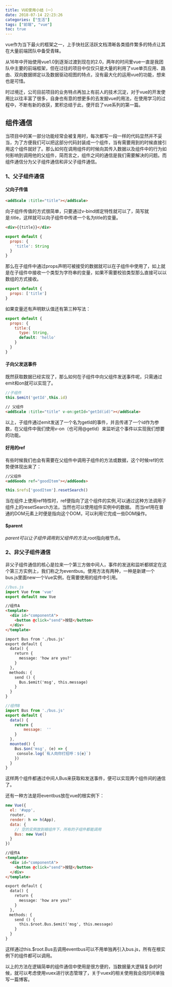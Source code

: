 ```yaml
---
title: VUE使用小结（一）
date: 2018-07-14 22:23:26
categories: ["生活"]
tags: ["前端", "vue"]
toc: true
---
```


vue作为当下最火的框架之一，上手快社区活跃文档清晰各类插件繁多的特点让其在大量前端团队中备受青睐。

从16年中开始使用vue1.0到逐渐过渡到现在的2.0，两年的时间里vue一直是我团队中主要的前端框架，但在过往的项目中仅仅只是大量的利用了vue单页应用、路由、双向数据绑定以及数据驱动视图的特点，没有最大化的运用vue的功能，想来也是可惜。

时过境迁，公司目前项目的业务特点再加上有前人的技术沉淀，对于vue的开发使用比以往丰富了很多，自身也有意的想更多的去发掘vue的用法，在使用学习的过程中，不断有新的收获，累积总结于此，便开启了vue系列的第一篇。
## 组件通信
当项目中的某一部分功能经常会被复用时，每次都写一段一样的代码显然并不妥当，为了方便我们可以把这部分代码封装成一个组件，当有需要用到的时候直接引用这个组件就好了。那么如何在调用组件的时候向其传入数据以及组件中的行为如何影响到调用他的父组件，简而言之，组件之间的通信是我们需要解决的问题。而组件通信分为父子组件通信和非父子组件通信。

### 1、父子组件通信
#### 父向子传值
``` html
<addScale :title="title"></addScale>
```
向子组件传值的方式很简单，只要通过v-bind绑定特性就可以了，简写就是:title，这样就可以向子组件中传递一个名为title的变量。

``` html
<div>{{title}}</div>
```
``` javascript
export default {
  props: {
    'title': String
  }
}
```

那么在子组件中通过props声明可被接受的数据就可以在子组件中使用了，如上就是在子组件中接收一个类型为字符串的变量，如果不需要校验类型那么直接可以以数组的方式接收。

``` javascript
export default {
  props: ['title']
}
```
如果变量还有声明默认值还有第三种写法：

``` javascript
export default {
  props: {
    title:{
      type: String,
      default: 'hello' 
    }
  }
}
```
#### 子向父发送事件
既然获取数据已经实现了，那么如何在子组件中向父组件发送事件呢，只需通过emit和on就可以实现了。

``` javascript
//子组件
this.$emit('getId',this.id) 
```
``` html
// 父组件
<addScale :title="title" v-on:getId="getId(id)"></addScale>
```
以上，子组件通过emit发送了一个名为getId的事件，并且传递了一个id作为参数，在父组件中我们使用v-on（也可用@getId）来监听这个事件以实现我们想要的功能。
#### 好用的ref
有些时候我们也会有需要在父组件中调用子组件的方法或数据，这个时候ref的优势便体现出来了：

``` html
//父组件
<addGoods ref="goodItem"></addGoods>
```
``` javascript
this.$refs['goodItem'].resetSearch()
```
当在组件上使用ref特性时，ref便指向了这个组件的实例,可以通过这种方法调用子组件上的resetSearch方法，当然也可以使用组件实例中的数据。
而当ref用在普通的DOM元素上时便是指向这个DOM，可以利用它完成一些DOM操作。

#### $parent
$parent可以让子组件调用到父组件的方法,$root指向根节点。
### 2、非父子组件通信

非父子组件通信的核心是拉来一个第三方做中间人，事件的发送和监听都绑定在这个第三方实例上，我们称之为eventbus。使用方法有两种，一种是新建一个bus.js里面new一个Vue实例，在需要使用的组件中引用。

``` javascript
//bus.js
import Vue from 'vue'
export default new Vue
```
``` html
//组件A
<template>
  <div id="componentA">
    <button @click="send">按钮</button>
  </div>
</template> 

import Bus from './bus.js' 
export default { 
  data() {
    return {
      message: 'how are you?'
    }
  },
　methods: {
    send () {
      Bus.$emit('msg', this.message)
    }
  }
}
```
``` javascript
//组件B
import Bus from './bus.js'
export default {
  data() {
    return {
    	message:  ''
    }
  },
  mounted() {
    Bus.$on('msg', (e) => {
　　　console.log(`有人向你打招呼：${e}`)
    })
  }
}
```
这样两个组件都通过中间人Bus来获取和发送事件，便可以实现两个组件间的通信了。

还有一种方法是将eventbus放在vue的根实例下：

``` javascript
new Vue({
  el: '#app',
  router,
  render: h => h(App),
  data: {
    // 空的实例放到根组件下，所有的子组件都能调用
    Bus: new Vue()
  }
})
```
``` html
//组件A
<template>
  <div id="componentA">
    <button @click="send">按钮</button>
  </div>
</template> 

export default { 
  data() {
    return {
      message: 'how are you?'
    }
  },
　methods: {
    send () {
      this.$root.Bus.$emit('msg', this.message)
    }
  }
}
```
这样通过this.$root.Bus去调用eventbus可以不用单独再引入bus.js，所有在根实例下的组件都可以调用。

以上的方法在逻辑简单的组件通信中使用是很方便的，当数据量大逻辑复杂的时候，就可以考虑使用vuex进行状态管理了，关于vuex的相关使用我会找时间单独写一篇博客。